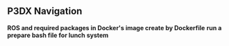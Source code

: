 ## P3DX Navigation

**ROS and required packages in Docker's image create by Dockerfile**
**run a prepare bash file for lunch system**
